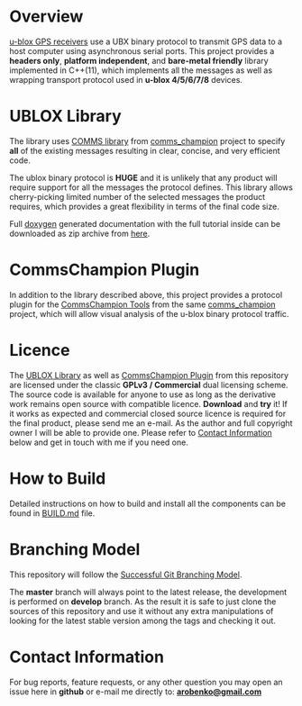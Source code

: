 # Overview
[u-blox GPS receivers](https://www.u-blox.com/en/position-time)
use a UBX binary protocol to transmit GPS data to a host computer using
asynchronous serial ports. This project provides a **headers only**, **platform independent**,
and **bare-metal friendly** library implemented in C++(11), which implements all 
the messages as well as wrapping 
transport protocol used in **u-blox 4/5/6/7/8** devices.

# UBLOX Library
The library uses [COMMS library](https://github.com/arobenko/comms_champion#comms-library)
from [comms_champion](https://github.com/arobenko/comms_champion) project 
to specify **all** of the existing messages resulting in clear, concise,
and very efficient code.

The ublox binary protocol is **HUGE** and it is unlikely that any product
will require support for all the messages the protocol defines. This library
allows cherry-picking limited number of the selected messages the product requires,
which provides a great flexibility in terms of the final code size.

Full [doxygen](www.doxygen.org) generated documentation with the full tutorial inside can be
downloaded as zip archive from [here](https://dl.dropboxusercontent.com/u/46999418/ublox/doc_ublox.zip).

# CommsChampion Plugin
In addition to the library described above, this project provides a protocol
plugin for the [CommsChampion Tools](https://github.com/arobenko/comms_champion#commschampion-tools)
from the same [comms_champion](https://github.com/arobenko/comms_champion) project,
which will allow visual analysis of the u-blox binary protocol traffic.

# Licence
The [UBLOX Library](#ublox-library) as well as [CommsChampion Plugin](#commschampion-plugin) 
from this repository are licensed under
the classic **GPLv3 / Commercial** dual licensing scheme. The
source code is available for anyone to use as long as the derivative work
remains open source with compatible licence. **Download** and **try** it! If it works
as expected and commercial closed source licence is required for the final
product, please send me an e-mail. As the author and full copyright owner I 
will be able to provide one. Please refer
to [Contact Information](#contact-information) below and get in touch with
me if you need one.

# How to Build
Detailed instructions on how to build and install all the components can be
found in [BUILD.md](BUILD.md) file.

# Branching Model
This repository will follow the 
[Successful Git Branching Model](http://nvie.com/posts/a-successful-git-branching-model/).

The **master** branch will always point to the latest release, the
development is performed on **develop** branch. As the result it is safe
to just clone the sources of this repository and use it without
any extra manipulations of looking for the latest stable version among the tags and
checking it out.

# Contact Information
For bug reports, feature requests, or any other question you may open an issue
here in **github** or e-mail me directly to: **arobenko@gmail.com**

